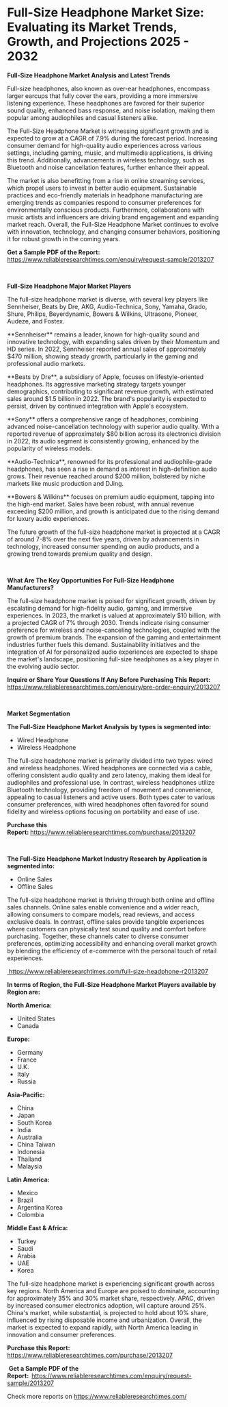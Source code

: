<p><h1>Full-Size Headphone Market Size: Evaluating its Market Trends, Growth, and Projections 2025 - 2032</h1></p><p><strong>Full-Size Headphone Market Analysis and Latest Trends</strong></p>
<p><p>Full-size headphones, also known as over-ear headphones, encompass larger earcups that fully cover the ears, providing a more immersive listening experience. These headphones are favored for their superior sound quality, enhanced bass response, and noise isolation, making them popular among audiophiles and casual listeners alike.</p><p>The Full-Size Headphone Market is witnessing significant growth and is expected to grow at a CAGR of 7.9% during the forecast period. Increasing consumer demand for high-quality audio experiences across various settings, including gaming, music, and multimedia applications, is driving this trend. Additionally, advancements in wireless technology, such as Bluetooth and noise cancellation features, further enhance their appeal.</p><p>The market is also benefitting from a rise in online streaming services, which propel users to invest in better audio equipment. Sustainable practices and eco-friendly materials in headphone manufacturing are emerging trends as companies respond to consumer preferences for environmentally conscious products. Furthermore, collaborations with music artists and influencers are driving brand engagement and expanding market reach. Overall, the Full-Size Headphone Market continues to evolve with innovation, technology, and changing consumer behaviors, positioning it for robust growth in the coming years.</p></p>
<p><strong>Get a Sample PDF of the Report:&nbsp;</strong> <a href="https://www.reliableresearchtimes.com/enquiry/request-sample/2013207?utm_campaign=3361&utm_medium=2&utm_source=Github&utm_content=ia&utm_term=06042025&utm_id=full-size-headphone">https://www.reliableresearchtimes.com/enquiry/request-sample/2013207</a></p>
<p>&nbsp;</p>
<p><strong>Full-Size Headphone Major Market Players</strong></p>
<p><p>The full-size headphone market is diverse, with several key players like Sennheiser, Beats by Dre, AKG, Audio-Technica, Sony, Yamaha, Grado, Shure, Philips, Beyerdynamic, Bowers & Wilkins, Ultrasone, Pioneer, Audeze, and Fostex.</p><p>**Sennheiser** remains a leader, known for high-quality sound and innovative technology, with expanding sales driven by their Momentum and HD series. In 2022, Sennheiser reported annual sales of approximately $470 million, showing steady growth, particularly in the gaming and professional audio markets.</p><p>**Beats by Dre**, a subsidiary of Apple, focuses on lifestyle-oriented headphones. Its aggressive marketing strategy targets younger demographics, contributing to significant revenue growth, with estimated sales around $1.5 billion in 2022. The brand's popularity is expected to persist, driven by continued integration with Apple's ecosystem.</p><p>**Sony** offers a comprehensive range of headphones, combining advanced noise-cancellation technology with superior audio quality. With a reported revenue of approximately $80 billion across its electronics division in 2022, its audio segment is consistently growing, enhanced by the popularity of wireless models.</p><p>**Audio-Technica**, renowned for its professional and audiophile-grade headphones, has seen a rise in demand as interest in high-definition audio grows. Their revenue reached around $200 million, bolstered by niche markets like music production and DJing.</p><p>**Bowers & Wilkins** focuses on premium audio equipment, tapping into the high-end market. Sales have been robust, with annual revenue exceeding $200 million, and growth is anticipated due to the rising demand for luxury audio experiences.</p><p>The future growth of the full-size headphone market is projected at a CAGR of around 7-8% over the next five years, driven by advancements in technology, increased consumer spending on audio products, and a growing trend towards premium quality and design.</p></p>
<p>&nbsp;</p>
<p><strong>What Are The Key Opportunities For Full-Size Headphone Manufacturers?</strong></p>
<p><p>The full-size headphone market is poised for significant growth, driven by escalating demand for high-fidelity audio, gaming, and immersive experiences. In 2023, the market is valued at approximately $10 billion, with a projected CAGR of 7% through 2030. Trends indicate rising consumer preference for wireless and noise-canceling technologies, coupled with the growth of premium brands. The expansion of the gaming and entertainment industries further fuels this demand. Sustainability initiatives and the integration of AI for personalized audio experiences are expected to shape the market's landscape, positioning full-size headphones as a key player in the evolving audio sector.</p></p>
<p><strong>Inquire or Share Your Questions If Any Before Purchasing This Report:</strong> <a href="https://www.reliableresearchtimes.com/enquiry/pre-order-enquiry/2013207?utm_campaign=3361&utm_medium=2&utm_source=Github&utm_content=ia&utm_term=06042025&utm_id=full-size-headphone">https://www.reliableresearchtimes.com/enquiry/pre-order-enquiry/2013207</a></p>
<p>&nbsp;</p>
<p><strong>Market Segmentation</strong></p>
<p><strong>The Full-Size Headphone Market Analysis by types is segmented into:</strong></p>
<p><ul><li>Wired Headphone</li><li>Wireless Headphone</li></ul></p>
<p><p>The full-size headphone market is primarily divided into two types: wired and wireless headphones. Wired headphones are connected via a cable, offering consistent audio quality and zero latency, making them ideal for audiophiles and professional use. In contrast, wireless headphones utilize Bluetooth technology, providing freedom of movement and convenience, appealing to casual listeners and active users. Both types cater to various consumer preferences, with wired headphones often favored for sound fidelity and wireless options focusing on portability and ease of use.</p></p>
<p><strong>Purchase this Report:&nbsp;</strong><a href="https://www.reliableresearchtimes.com/purchase/2013207?utm_campaign=3361&utm_medium=2&utm_source=Github&utm_content=ia&utm_term=06042025&utm_id=full-size-headphone">https://www.reliableresearchtimes.com/purchase/2013207</a></p>
<p>&nbsp;</p>
<p><strong>The Full-Size Headphone Market Industry Research by Application is segmented into:</strong></p>
<p><ul><li>Online Sales</li><li>Offline Sales</li></ul></p>
<p><p>The full-size headphone market is thriving through both online and offline sales channels. Online sales enable convenience and a wider reach, allowing consumers to compare models, read reviews, and access exclusive deals. In contrast, offline sales provide tangible experiences where customers can physically test sound quality and comfort before purchasing. Together, these channels cater to diverse consumer preferences, optimizing accessibility and enhancing overall market growth by blending the efficiency of e-commerce with the personal touch of retail experiences.</p></p>
<p><a href="https://www.reliableresearchtimes.com/full-size-headphone-r2013207?utm_campaign=3361&utm_medium=2&utm_source=Github&utm_content=ia&utm_term=06042025&utm_id=full-size-headphone">&nbsp;https://www.reliableresearchtimes.com/full-size-headphone-r2013207</a></p>
<p><strong>In terms of Region, the Full-Size Headphone Market Players available by Region are:</strong></p>
<p>
    <p> <strong> North America: </strong>
        <ul>
            <li>United States</li>
            <li>Canada</li>
        </ul>
        </p> 
    <p> <strong> Europe: </strong>
        <ul>
            <li>Germany</li>
            <li>France</li>
            <li>U.K.</li>
            <li>Italy</li>
            <li>Russia</li>
        </ul>
        </p> 
    <p> <strong> Asia-Pacific: </strong>
        <ul>
            <li>China</li>
            <li>Japan</li>
            <li>South Korea</li>
            <li>India</li>
            <li>Australia</li>
            <li>China Taiwan</li>
            <li>Indonesia</li>
            <li>Thailand</li>
            <li>Malaysia</li>
        </ul>
        </p> 
    <p> <strong> Latin America: </strong>
        <ul>
            <li>Mexico</li>
            <li>Brazil</li>
            <li>Argentina Korea</li>
            <li>Colombia</li>
        </ul>
        </p> 
    <p> <strong> Middle East & Africa: </strong>
        <ul>
            <li>Turkey</li>
            <li>Saudi</li>
            <li>Arabia</li>
            <li>UAE</li>
            <li>Korea</li>
        </ul>
    </p>
    </p>
<p><p>The full-size headphone market is experiencing significant growth across key regions. North America and Europe are poised to dominate, accounting for approximately 35% and 30% market share, respectively. APAC, driven by increased consumer electronics adoption, will capture around 25%. China's market, while substantial, is projected to hold about 10% share, influenced by rising disposable income and urbanization. Overall, the market is expected to expand rapidly, with North America leading in innovation and consumer preferences.</p></p>
<p><strong>Purchase this Report: </strong><a href="https://www.reliableresearchtimes.com/purchase/2013207?utm_campaign=3361&utm_medium=2&utm_source=Github&utm_content=ia&utm_term=06042025&utm_id=full-size-headphone">https://www.reliableresearchtimes.com/purchase/2013207</a></p>
<p>&nbsp;<strong>Get a Sample PDF of the Report:&nbsp;&nbsp;</strong><a href="https://www.reliableresearchtimes.com/enquiry/request-sample/2013207?utm_campaign=3361&utm_medium=2&utm_source=Github&utm_content=ia&utm_term=06042025&utm_id=full-size-headphone">https://www.reliableresearchtimes.com/enquiry/request-sample/2013207</a></p>
<p><strong></strong></p>
<p>Check more reports on <a href="https://www.reliableresearchtimes.com/?utm_campaign=3361&utm_medium=2&utm_source=Github&utm_content=ia&utm_term=06042025&utm_id=full-size-headphone">https://www.reliableresearchtimes.com/</a></p>
